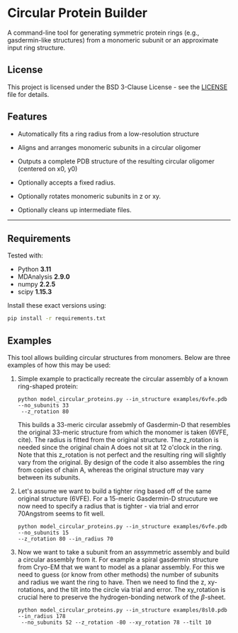 # Circular Protein Builder

A command-line tool for generating symmetric protein rings (e.g., gasdermin-like structures) from a monomeric subunit or an approximate input ring structure.


## License

This project is licensed under the BSD 3-Clause License - see the [LICENSE](LICENSE) file for details.


## Features

- Automatically fits a ring radius from a low-resolution structure
- Aligns and arranges monomeric subunits in a circular oligomer
- Outputs a complete PDB structure of the resulting circular oligomer (centered on x0, y0)

- Optionally accepts a fixed radius.
- Optionally rotates monomeric subunits in z or xy.
- Optionally cleans up intermediate files.

---

## Requirements

Tested with:

- Python **3.11**
- MDAnalysis **2.9.0**
- numpy **2.2.5**
- scipy **1.15.3**

Install these exact versions using:

```bash
pip install -r requirements.txt
```

## Examples
This tool allows building circular structures from monomers. Below are three examples of how this may be used:

1. Simple example to practically recreate the circular assembly of a known ring-shaped protein:

    ```
    python model_circular_proteins.py --in_structure examples/6vfe.pdb --no_subunits 33
     --z_rotation 80
    ```

    This builds a 33-meric circular assebmly of Gasdermin-D that resembles the original 33-meric structure from which the monomer is taken (6VFE, cite). The radius is fitted from the original structure. The z_rotation is needed since the original chain A does not sit at 12 o'clock in the ring. Note that this z_rotation is not perfect and the resulting ring will slightly vary from the original. By design of the code it also assembles the ring from copies of chain A, whereas the original structure may vary between its subunits. 

2. Let's assume we want to build a tighter ring based off of the same original structure (6VFE). For a 15-meric Gasdermin-D strucuture we now need to specify a radius that is tighter - via trial and error 70Angstrom seems to fit well. 

    ```
    python model_circular_proteins.py --in_structure examples/6vfe.pdb --no_subunits 15 
    --z_rotation 80 --in_radius 70
    ```

3. Now we want to take a subunit from an assymmetric assembly and build a circular assembly from it. For example a spiral gasdermin structure from Cryo-EM that we want to model as a planar assembly. For this we need to guess (or know from other methods) the number of subunits and radius we want the ring to have. Then we need to find the z, xy-rotations, and the tilt into the circle via trial and error. The xy_rotation is crucial here to preserve the hydrogen-bonding network of the $\beta$-sheet.

    ```
    python model_circular_proteins.py --in_structure examples/8sl0.pdb --in_radius 178
     --no_subunits 52 --z_rotation -80 --xy_rotation 78 --tilt 10
    ```

